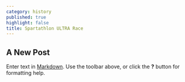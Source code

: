 ```yaml
---
category: history
published: true
highlight: false
title: Spartathlon ULTRA Race
---
```

## A New Post

Enter text in [Markdown](http://daringfireball.net/projects/markdown/). Use the toolbar above, or click the **?** button for formatting help.
